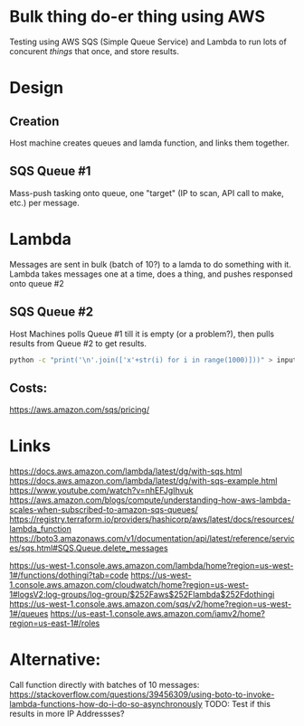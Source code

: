 # Bulk thing do-er thing using AWS

Testing using AWS SQS (Simple Queue Service) and Lambda to run lots of concurent *things*
that once, and store results.


# Design
## Creation
Host machine creates queues and lamda function, and links them together.

## SQS Queue #1
Mass-push tasking onto queue, one "target" (IP to scan, API call to make, etc.) per message.

# Lambda
Messages are sent in bulk (batch of 10?) to a lamda to do something with it.
Lambda takes messages one at a time, does a thing, and pushes responsed onto queue #2

## SQS Queue #2
Host Machines polls Queue #1 till it is empty (or a problem?), then pulls results from Queue #2
to get results.

```bash
python -c "print('\n'.join(['x'+str(i) for i in range(1000)]))" > input.txt
```

## Costs:
https://aws.amazon.com/sqs/pricing/

# Links
https://docs.aws.amazon.com/lambda/latest/dg/with-sqs.html
https://docs.aws.amazon.com/lambda/latest/dg/with-sqs-example.html
https://www.youtube.com/watch?v=nhEFJgIhvuk
https://aws.amazon.com/blogs/compute/understanding-how-aws-lambda-scales-when-subscribed-to-amazon-sqs-queues/
https://registry.terraform.io/providers/hashicorp/aws/latest/docs/resources/lambda_function
https://boto3.amazonaws.com/v1/documentation/api/latest/reference/services/sqs.html#SQS.Queue.delete_messages


https://us-west-1.console.aws.amazon.com/lambda/home?region=us-west-1#/functions/dothingi?tab=code
https://us-west-1.console.aws.amazon.com/cloudwatch/home?region=us-west-1#logsV2:log-groups/log-group/$252Faws$252Flambda$252Fdothingi
https://us-west-1.console.aws.amazon.com/sqs/v2/home?region=us-west-1#/queues
https://us-east-1.console.aws.amazon.com/iamv2/home?region=us-east-1#/roles


# Alternative:
Call function directly with batches of 10 messages:
    https://stackoverflow.com/questions/39456309/using-boto-to-invoke-lambda-functions-how-do-i-do-so-asynchronously
TODO: Test if this results in more IP Addressses?

